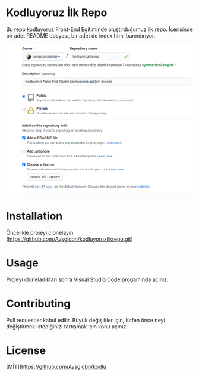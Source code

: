 # Kodluyoruz İlk Repo
Bu repo [kodluyoruz](www.kodluyoruz.org)
Front-End Egitiminde oluştirduğumuz ilk repo. 
İçerisinde bir adet README dosyası, bir adet de index.html barındırıyor.

![Markdown resim](https://raw.githubusercontent.com/Kodluyoruz/taskforce/main/git/odev1/figures/github.png)

# Installation
Öncelikle projeyi clonelayın.(https://github.com/Aysglcbn/kodluyoruzilkrepo.git)


# Usage 
Projeyi cloneladıktan sonra Visual Studio Code progamında açınız.



# Contributing 
Pull requestler kabul edilir. Büyük değişikler için, lütfen önce neyi değiştirmek istediğinizi tartışmak için konu açınız.

# License
[MİT](https://github.com/Aysglcbn/kodlu